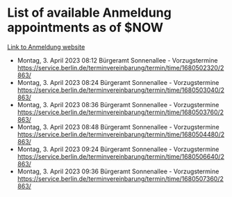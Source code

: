 # List of available Anmeldung appointments as of $NOW
[Link to Anmeldung website](https://service.berlin.de/terminvereinbarung/termin/tag.php?termin=1&anliegen[]=120686&dienstleisterlist=122210,122217,327316,122219,327312,122227,327314,122231,327346,122243,327348,122254,122252,329742,122260,329745,122262,329748,122271,327278,122273,327274,122277,327276,330436,122280,327294,122282,327290,122284,327292,122291,327270,122285,327266,122286,327264,122296,327268,150230,329760,122297,327286,122294,327284,122312,329763,122314,329775,122304,327330,122311,327334,122309,327332,317869,122281,327352,122279,329772,122283,122276,327324,122274,327326,122267,329766,122246,327318,122251,327320,122257,327322,122208,327298,122226,327300&herkunft=http%3A%2F%2Fservice.berlin.de%2Fdienstleistung%2F120686%2F)
- Montag, 3. April 2023 08:12 Bürgeramt Sonnenallee - Vorzugstermine https://service.berlin.de/terminvereinbarung/termin/time/1680502320/2863/
- Montag, 3. April 2023 08:24 Bürgeramt Sonnenallee - Vorzugstermine https://service.berlin.de/terminvereinbarung/termin/time/1680503040/2863/
- Montag, 3. April 2023 08:36 Bürgeramt Sonnenallee - Vorzugstermine https://service.berlin.de/terminvereinbarung/termin/time/1680503760/2863/
- Montag, 3. April 2023 08:48 Bürgeramt Sonnenallee - Vorzugstermine https://service.berlin.de/terminvereinbarung/termin/time/1680504480/2863/
- Montag, 3. April 2023 09:24 Bürgeramt Sonnenallee - Vorzugstermine https://service.berlin.de/terminvereinbarung/termin/time/1680506640/2863/
- Montag, 3. April 2023 09:36 Bürgeramt Sonnenallee - Vorzugstermine https://service.berlin.de/terminvereinbarung/termin/time/1680507360/2863/
